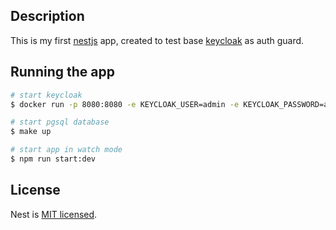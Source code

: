 ## Description

This is my first [nestjs](https://nestjs.com) app, created to test base [keycloak](https://keycloak.org) as auth guard.

## Running the app

```bash
# start keycloak
$ docker run -p 8080:8080 -e KEYCLOAK_USER=admin -e KEYCLOAK_PASSWORD=admin quay.io/keycloak/keycloak:15.0.2

# start pgsql database
$ make up

# start app in watch mode
$ npm run start:dev
```

## License

Nest is [MIT licensed](LICENSE).
